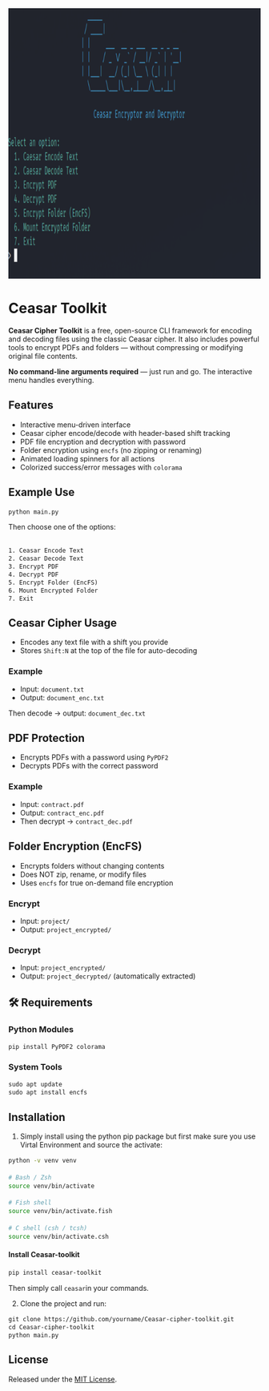 
<img src="logo.png" width="1080" height="540">
<h1>Ceasar Toolkit</h1>

<p><strong>Ceasar Cipher Toolkit</strong> is a free, open-source CLI framework for encoding and decoding files using the classic Ceasar cipher. It also includes powerful tools to encrypt PDFs and folders — without compressing or modifying original file contents.</p>

<p><strong>No command-line arguments required</strong> — just run and go. The interactive menu handles everything.</p>



<h2> Features</h2>

<ul>
  <li>Interactive menu-driven interface</li>
  <li>Ceasar cipher encode/decode with header-based shift tracking</li>
  <li>PDF file encryption and decryption with password</li>
  <li>Folder encryption using <code>encfs</code> (no zipping or renaming)</li>
  <li>Animated loading spinners for all actions</li>
  <li>Colorized success/error messages with <code>colorama</code></li>
</ul>

<h2> Example Use</h2>

<pre><code>python main.py</code></pre>

<p>Then choose one of the options:</p>
<pre><code>
1. Ceasar Encode Text
2. Ceasar Decode Text
3. Encrypt PDF
4. Decrypt PDF
5. Encrypt Folder (EncFS)
6. Mount Encrypted Folder
7. Exit
</code></pre>

<h2> Ceasar Cipher Usage</h2>

<ul>
  <li>Encodes any text file with a shift you provide</li>
  <li>Stores <code>Shift:N</code> at the top of the file for auto-decoding</li>
</ul>

<h3>Example</h3>

- Input: <code>document.txt</code>  
- Output: <code>document_enc.txt</code>

Then decode → output: <code>document_dec.txt</code>

<h2>PDF Protection</h2>

<ul>
  <li>Encrypts PDFs with a password using <code>PyPDF2</code></li>
  <li>Decrypts PDFs with the correct password</li>
</ul>

<h3>Example</h3>

- Input: <code>contract.pdf</code>  
- Output: <code>contract_enc.pdf</code>  
- Then decrypt → <code>contract_dec.pdf</code>

<h2>Folder Encryption (EncFS)</h2>

<ul>
  <li>Encrypts folders without changing contents</li>
  <li>Does NOT zip, rename, or modify files</li>
  <li>Uses <code>encfs</code> for true on-demand file encryption</li>
</ul>

<h3>Encrypt</h3>

- Input: <code>project/</code>  
- Output: <code>project_encrypted/</code>

<h3>Decrypt</h3>

- Input: <code>project_encrypted/</code>  
- Output: <code>project_decrypted/</code> (automatically extracted)

<h2>🛠 Requirements</h2>

<h3>Python Modules</h3>

<pre><code>pip install PyPDF2 colorama</code></pre>

<h3>System Tools</h3>

<pre><code>sudo apt update
sudo apt install encfs</code></pre>

<h2>Installation</h2>

1. Simply install using the python pip package but first make sure you use Virtal Environment and source the activate:

```bash
python -v venv venv

# Bash / Zsh
source venv/bin/activate

# Fish shell
source venv/bin/activate.fish

# C shell (csh / tcsh)
source venv/bin/activate.csh

```
#### Install Ceasar-toolkit
```bash
pip install ceasar-toolkit
```
Then simply call ``ceasar``in your commands.

2. Clone the project and run:

<pre><code>git clone https://github.com/yourname/Ceasar-cipher-toolkit.git
cd Ceasar-cipher-toolkit
python main.py
</code></pre>

<h2>License</h2>

Released under the <a href="LICENSE">MIT License</a>.

</body>
</html>
